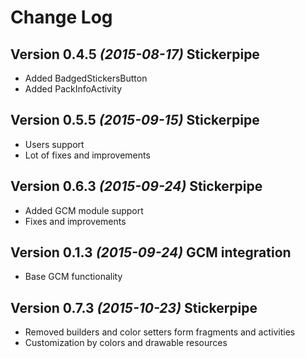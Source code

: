 Change Log
==========

Version 0.4.5 *(2015-08-17)* Stickerpipe
----------------------------

* Added BadgedStickersButton
* Added PackInfoActivity

Version 0.5.5 *(2015-09-15)* Stickerpipe
----------------------------

* Users support
* Lot of fixes and improvements

Version 0.6.3 *(2015-09-24)* Stickerpipe
----------------------------

* Added GCM module support
* Fixes and improvements

Version 0.1.3 *(2015-09-24)* GCM integration
----------------------------

* Base GCM functionality

Version 0.7.3 *(2015-10-23)* Stickerpipe
----------------------------

* Removed builders and color setters form fragments and activities
* Customization by colors and drawable resources

